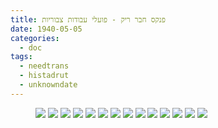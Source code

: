 ```yaml
---
title: פנקס חבר ריק - פועלי עבודות צבוריות
date: 1940-05-05
categories:
  - doc
tags:
  - needtrans
  - histadrut
  - unknowndate
---
```


<figure class="half">
    <a  href="/haskindocs/assets/images/1940-05-05-red-booklet-01.jpg">
    <img src="/haskindocs/assets/images/1940-05-05-red-booklet-01.jpg"></a>
    <a  href="/haskindocs/assets/images/1940-05-05-red-booklet-02.jpg">
    <img src="/haskindocs/assets/images/1940-05-05-red-booklet-02.jpg"></a>
    <a  href="/haskindocs/assets/images/1940-05-05-red-booklet-03.jpg">
    <img src="/haskindocs/assets/images/1940-05-05-red-booklet-03.jpg"></a>
    <a  href="/haskindocs/assets/images/1940-05-05-red-booklet-04.jpg">
    <img src="/haskindocs/assets/images/1940-05-05-red-booklet-04.jpg"></a>
    <a  href="/haskindocs/assets/images/1940-05-05-red-booklet-05.jpg">
    <img src="/haskindocs/assets/images/1940-05-05-red-booklet-05.jpg"></a>
    <a  href="/haskindocs/assets/images/1940-05-05-red-booklet-06.jpg">
    <img src="/haskindocs/assets/images/1940-05-05-red-booklet-06.jpg"></a>
    <a  href="/haskindocs/assets/images/1940-05-05-red-booklet-07.jpg">
    <img src="/haskindocs/assets/images/1940-05-05-red-booklet-07.jpg"></a>
    <a  href="/haskindocs/assets/images/1940-05-05-red-booklet-08.jpg">
    <img src="/haskindocs/assets/images/1940-05-05-red-booklet-08.jpg"></a>
    <a  href="/haskindocs/assets/images/1940-05-05-red-booklet-09.jpg">
    <img src="/haskindocs/assets/images/1940-05-05-red-booklet-09.jpg"></a>
    <a  href="/haskindocs/assets/images/1940-05-05-red-booklet-10.jpg">
    <img src="/haskindocs/assets/images/1940-05-05-red-booklet-10.jpg"></a>
    <a  href="/haskindocs/assets/images/1940-05-05-red-booklet-11.jpg">
    <img src="/haskindocs/assets/images/1940-05-05-red-booklet-11.jpg"></a>
    <a  href="/haskindocs/assets/images/1940-05-05-red-booklet-12.jpg">
    <img src="/haskindocs/assets/images/1940-05-05-red-booklet-12.jpg"></a>
    <a  href="/haskindocs/assets/images/1940-05-05-red-booklet-13.jpg">
    <img src="/haskindocs/assets/images/1940-05-05-red-booklet-13.jpg"></a>
    <a  href="/haskindocs/assets/images/1940-05-05-red-booklet-14.jpg">
    <img src="/haskindocs/assets/images/1940-05-05-red-booklet-14.jpg"></a>
</figure>

